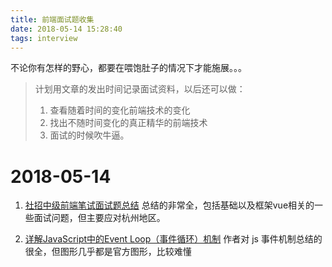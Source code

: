 ```yaml
---
title: 前端面试题收集
date: 2018-05-14 15:28:40
tags: interview
---
```


不论你有怎样的野心，都要在喂饱肚子的情况下才能施展。。。

<!-- more -->

> 计划用文章的发出时间记录面试资料，以后还可以做：
> 1. 查看随着时间的变化前端技术的变化
> 2. 找出不随时间变化的真正精华的前端技术
> 3. 面试的时候吹牛逼。

# 2018-05-14

1. [社招中级前端笔试面试题总结](https://juejin.im/post/5af3cc4af265da0ba3521028?utm_source=gold_browser_extension)
    总结的非常全，包括基础以及框架vue相关的一些面试问题，但主要应对杭州地区。

2. [详解JavaScript中的Event Loop（事件循环）机制](https://zhuanlan.zhihu.com/p/33058983)
    作者对 js 事件机制总结的很全，但图形几乎都是官方图形，比较难懂